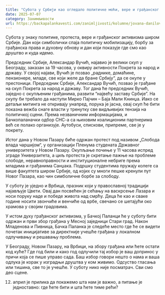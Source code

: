 ```yaml
---
title: "Субота у Србији као огледало политичке моћи, вере и грађанског бунта. Где ћете ви бити?"
date: 2025-07-07
category: Занимљивости
url: https://backapalankavesti.com/zanimljivosti/kolumne/jovana-danilov-kolumna/subota-u-srbiji-kao-ogledalo-politicke-moci-vere-i-gradjanskog-bunta-gde-cete-vi-biti/
---
```


Субота у знаку политике, протеста, вере и грађанског активизма широм Србије. Дан који симболички спаја политичку мобилизацију, борбу за грађанска права и духовну обнову и дан који показује где смо као друштво и куда идемо.

Председник Србије, Александар Вучић, најавио је велики скуп у Београду, заказан за 19 часова, у оквиру активности Покрета за народ и државу. У својој најави, Вучић је позвао „раднике, домаћине, пензионере, младе, све који желе да бране Србију“, да се окупе у престоници. Председник Србије, Александар Вучић, позвао је грађане на скуп Покрета за народ и државу. Тог дана ће председник Вучић, заједно с окупљеним грађанима, развити “највећу заставу Србије”. На скупу би требало да наступи Мирко Пајчин – Баја Мали Книнџа. Иако се детаљи митинга не откривају унапред, порука је јасна, овај скуп ће бити показна вежба снаге власти у тренутку све видљивијих тензија на политичкој сцени. Према незваничним информацијама, и Бачкопаланачки одбор СНС-а са њиховим коалиционим партнерима већ се полако организује. Аутобуси, спискови, припреме, све је у покрету.

Истог дана у Новом Пазару биће одржан протест под називом „Слобода влада чаршијом“, у организацији Пленума студената Државног универзитета у Новом Пазару. Окупљање почиње у 11 часова испред зграде Универзитета, а циљ протеста је скретање пажње на проблеме слободе, неравноправности и институционалне небриге према младима и грађанима Санџака. Подршку студентима пружају колеге са више факултета широм Србије, од којих су многи пешке кренули пут Новог Пазара, као чин симболичне борбе за слободу.

У суботу је уједно и Врбица, празник који у православној традицији најављује Цвети. Овај дан посвећен је сећању на васкрсење Лазара и носи поруку наде и победе живота над смрћу. Деца ће као и сваке године носити звончиће и венчиће од врбе, свечано се шетајући око храмова у својим градовима.

У истом духу грађанског активизма, у Бачкој Паланци ће у суботу бити одржан и први збор грађана у Месној заједници Стари град. Након Младенова и Пивница, Бачка Паланка је следеће место где ће се видети почетак иницијативе за директније учешће грађана у локалном одлучивању и решавању проблема.

У Београду, Новом Пазару, на Врбици, на збору грађана или ћете остати код куће? Где год били и како год одлучили тај избор је ваш допринос у причи која се пише управо сада. Баш избор говори нешто о нама и ваша одлука је корак у изградњи друштва у ком живимо. Одсуство гласања или тишина, све то је учешће. У суботу нико није посматрач. Сви смо део сцене.

12. април је прилика да покажемо шта нам је важно, а питање је једноставно: где ћете бити и шта ћете тиме рећи?
